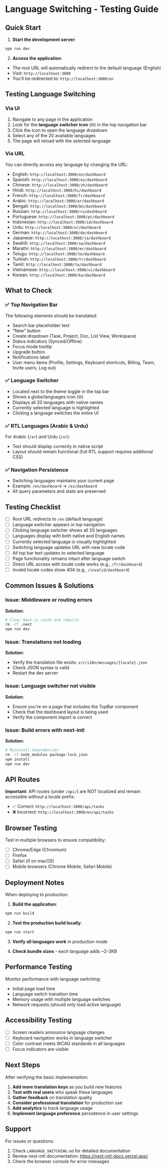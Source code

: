 # Language Switching - Testing Guide

## Quick Start

1. **Start the development server**:
```bash
npm run dev
```

2. **Access the application**:
- The root URL will automatically redirect to the default language (English)
- Visit: `http://localhost:3000`
- You'll be redirected to: `http://localhost:3000/en`

## Testing Language Switching

### Via UI
1. Navigate to any page in the application
2. Look for the **language switcher icon** (🌐) in the top navigation bar
3. Click the icon to open the language dropdown
4. Select any of the 20 available languages
5. The page will reload with the selected language

### Via URL
You can directly access any language by changing the URL:

- English: `http://localhost:3000/en/dashboard`
- Spanish: `http://localhost:3000/es/dashboard`
- Chinese: `http://localhost:3000/zh/dashboard`
- Hindi: `http://localhost:3000/hi/dashboard`
- French: `http://localhost:3000/fr/dashboard`
- Arabic: `http://localhost:3000/ar/dashboard`
- Bengali: `http://localhost:3000/bn/dashboard`
- Russian: `http://localhost:3000/ru/dashboard`
- Portuguese: `http://localhost:3000/pt/dashboard`
- Indonesian: `http://localhost:3000/id/dashboard`
- Urdu: `http://localhost:3000/ur/dashboard`
- German: `http://localhost:3000/de/dashboard`
- Japanese: `http://localhost:3000/ja/dashboard`
- Swahili: `http://localhost:3000/sw/dashboard`
- Marathi: `http://localhost:3000/mr/dashboard`
- Telugu: `http://localhost:3000/te/dashboard`
- Turkish: `http://localhost:3000/tr/dashboard`
- Tamil: `http://localhost:3000/ta/dashboard`
- Vietnamese: `http://localhost:3000/vi/dashboard`
- Korean: `http://localhost:3000/ko/dashboard`

## What to Check

### ✅ Top Navigation Bar
The following elements should be translated:
- Search bar placeholder text
- "New" button
- Create dropdown (Task, Project, Doc, List View, Workspace)
- Status indicators (Synced/Offline)
- Focus mode tooltip
- Upgrade button
- Notifications label
- User menu items (Profile, Settings, Keyboard shortcuts, Billing, Team, Invite users, Log out)

### ✅ Language Switcher
- Located next to the theme toggle in the top bar
- Shows a globe/languages icon (🌐)
- Displays all 20 languages with native names
- Currently selected language is highlighted
- Clicking a language switches the entire UI

### ✅ RTL Languages (Arabic & Urdu)
For Arabic (`/ar`) and Urdu (`/ur`):
- Text should display correctly in native script
- Layout should remain functional (full RTL support requires additional CSS)

### ✅ Navigation Persistence
- Switching languages maintains your current page
- Example: `/en/dashboard` → `/es/dashboard`
- All query parameters and state are preserved

## Testing Checklist

- [ ] Root URL redirects to `/en` (default language)
- [ ] Language switcher appears in top navigation
- [ ] Clicking language switcher shows all 20 languages
- [ ] Languages display with both native and English names
- [ ] Currently selected language is visually highlighted
- [ ] Switching language updates URL with new locale code
- [ ] All top bar text updates to selected language
- [ ] Page functionality remains intact after language switch
- [ ] Direct URL access with locale code works (e.g., `/fr/dashboard`)
- [ ] Invalid locale codes show 404 (e.g., `/invalid/dashboard`)

## Common Issues & Solutions

### Issue: Middleware or routing errors
**Solution**: 
```bash
# Clear Next.js cache and rebuild
rm -rf .next
npm run dev
```

### Issue: Translations not loading
**Solution**: 
- Verify the translation file exists: `src/i18n/messages/{locale}.json`
- Check JSON syntax is valid
- Restart the dev server

### Issue: Language switcher not visible
**Solution**: 
- Ensure you're on a page that includes the TopBar component
- Check that the dashboard layout is being used
- Verify the component import is correct

### Issue: Build errors with next-intl
**Solution**: 
```bash
# Reinstall dependencies
rm -rf node_modules package-lock.json
npm install
npm run dev
```

## API Routes

**Important**: API routes (under `/api/`) are NOT localized and remain accessible without a locale prefix:
- ✅ Correct: `http://localhost:3000/api/tasks`
- ❌ Incorrect: `http://localhost:3000/en/api/tasks`

## Browser Testing

Test in multiple browsers to ensure compatibility:
- [ ] Chrome/Edge (Chromium)
- [ ] Firefox
- [ ] Safari (if on macOS)
- [ ] Mobile browsers (Chrome Mobile, Safari Mobile)

## Deployment Notes

When deploying to production:

1. **Build the application**:
```bash
npm run build
```

2. **Test the production build locally**:
```bash
npm run start
```

3. **Verify all languages work** in production mode

4. **Check bundle sizes** - each language adds ~2-3KB

## Performance Testing

Monitor performance with language switching:
- Initial page load time
- Language switch transition time
- Memory usage with multiple language switches
- Network requests (should only load active language)

## Accessibility Testing

- [ ] Screen readers announce language changes
- [ ] Keyboard navigation works in language switcher
- [ ] Color contrast meets WCAG standards in all languages
- [ ] Focus indicators are visible

## Next Steps

After verifying the basic implementation:

1. **Add more translation keys** as you build new features
2. **Test with real users** who speak these languages
3. **Gather feedback** on translation quality
4. **Consider professional translation** for production use
5. **Add analytics** to track language usage
6. **Implement language preference** persistence in user settings

## Support

For issues or questions:
1. Check `LANGUAGE_SWITCHING.md` for detailed documentation
2. Review next-intl documentation: https://next-intl-docs.vercel.app/
3. Check the browser console for error messages
